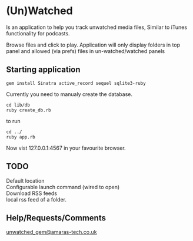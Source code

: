 (Un)Watched
===========

Is an application to help you track unwatched media files, Similar to iTunes functionality for podcasts.

Browse files and click to play. Application will only display folders in top panel and allowed (via prefs) files in un-watched/watched panels

Starting application
--------------------

    gem install Sinatra active_record sequel sqlite3-ruby 

Currently you need to manualy create the database.

    cd lib/db
    ruby create_db.rb

to run

    cd ../
    ruby app.rb

Now vist 127.0.0.1:4567 in your favourite browser.

TODO
----

Default location  
Configurable launch command (wired to open)  
Download RSS feeds  
local rss feed of a folder.  

Help/Requests/Comments
----

unwatched_gem@amaras-tech.co.uk

